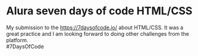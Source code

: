 # Alura seven days of code HTML/CSS
My submission to the https://7daysofcode.io/ about HTML/CSS. It was a great practice and I am looking forward to doing other challenges from the platform.  
#7DaysOfCode